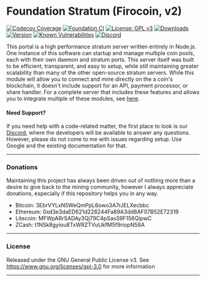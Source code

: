 # Foundation Stratum (Firocoin, v2)

[![Codecov Coverage](https://img.shields.io/codecov/c/github/blinkhash/foundation-v2-firocoin.svg?style=flat-square)](https://codecov.io/gh/blinkhash/foundation-v2-firocoin/)
[![Foundation CI](https://github.com/blinkhash/foundation-v2-firocoin/actions/workflows/build.yml/badge.svg?branch=master)](https://github.com/blinkhash/foundation-v2-firocoin/actions/workflows/build.yml)
[![License: GPL v3](https://img.shields.io/badge/License-GPLv3-blue.svg)](https://www.gnu.org/licenses/gpl-3.0)
[![Downloads](https://img.shields.io/npm/dm/foundation-v2-firocoin.svg)](https://www.npmjs.com/package/foundation-v2-firocoin)
[![Version](https://img.shields.io/npm/v/foundation-v2-firocoin.svg)](https://www.npmjs.com/package/foundation-v2-firocoin)
[![Known Vulnerabilities](https://snyk.io/test/npm/foundation-v2-firocoin/badge.svg)](https://snyk.io/test/npm/foundation-v2-firocoin)
[![Discord](https://img.shields.io/discord/738590795384356904)](https://discord.gg/rNjez6VgNF)

This portal is a high performance stratum server written entirely in Node.js. One instance of this software can startup and manage multiple coin pools, each with their own daemon and stratum ports. This server itself was built to be efficient, transparent, and easy to setup, while still maintaining greater scalability than many of the other open-source stratum servers. While this module will allow you to connect and mine directly on the a coin's blockchain, it doesn't include support for an API, payment processor, or share handler. For a complete server that includes these features and allows you to integrate multiple of these modules, see [here](https://github.com/blinkhash/foundation-v2-server).

#### Need Support?

If you need help with a code-related matter, the first place to look is our [Discord](https://discord.gg/rNjez6VgNF), where the developers will be available to answer any questions. However, please do not come to me with issues regarding setup. Use Google and the existing documentation for that.

---

### Donations

Maintaining this project has always been driven out of nothing more than a desire to give back to the mining community, however I always appreciate donations, especially if this repository helps you in any way.

- Bitcoin: 3EbrVYLxN5WeQmPpL6owo3A7rJELXecbbc
- Ethereum: 0xd3e3daED621d228244Fa89A3dd8AF07B52E72319
- Litecoin: MFWpARrSADAy3Qj79C4pSasS9F156QipwC
- ZCash: t1NSk8gyiou8TxWRZTVuUkfM5f9riopN58A

---

### License

Released under the GNU General Public License v3. See https://www.gnu.org/licenses/gpl-3.0 for more information

---
